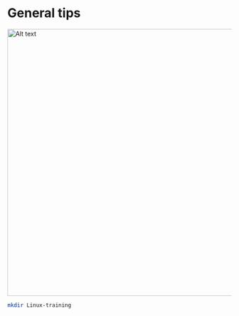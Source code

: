 # General tips

<img src="screenshots-markdown/imagex.png" alt="Alt text" width="600"/>

```bash
mkdir Linux-training
```